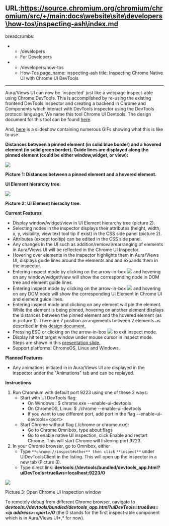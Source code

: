 URL:https://source.chromium.org/chromium/chromium/src/+/main:docs\website\site\developers\how-tos\inspecting-ash\index.md
---
breadcrumbs:
- - /developers
  - For Developers
- - /developers/how-tos
  - How-Tos
page_name: inspecting-ash
title: Inspecting Chrome Native UI with Chrome UI DevTools
---

Aura/Views UI can now be 'inspected' just like a webpage inspect-able using
Chrome DevTools. This is accomplished by re-using the existing frontend DevTools
inspector and creating a backend in Chrome and Components which interact with
DevTools inspector using the DevTools protocol language. We name this tool
Chrome UI Devtools. The design document for this tool can be found
[here](https://docs.google.com/document/d/1zpXnSLFrTbLRBJNnO2lWXV--nTOUWfBLPXwA9BDEsKA/edit?usp=sharing).

And,
[here](https://docs.google.com/presentation/d/1q3RBp-QEIx5snjbi3_FNl1pp8wf74DXFpt_NgT0KMB0/edit?usp=sharing)
is a slideshow containing numerous GIFs showing what this is like to use.

**Distances between a pinned element (in solid blue border) and a hovered
element (in solid green border). Guide lines are displayed along the pinned
element (could be either window,widget, or view):**

![](/developers/how-tos/inspecting-ash/distances.png)

**Picture 1: Distances between a pinned element and a hovered element.**

**UI Element hierarchy tree:**

![](/developers/how-tos/inspecting-ash/dom_tree.png)

**Picture 2:** **UI Element hierachy tree.**

**Current Features**

*   Display window/widget/view in UI Element hierarchy tree (picture 2).
*   Selecting nodes in the inspector displays their attributes (height,
            width, x, y, visibility, view text tool tip if exist) in the CSS
            side panel (picture 2).
*   Attributes (except tooltip) can be edited in the CSS side panel.
*   Any changes in the UI such as addition/removal/rearranging of
            elements in Aura/Views UI will be reflected in the Chrome UI
            Inspector.
*   Hovering over elements in the inspector highlights them in
            Aura/Views UI, displays guide lines around the elements and and
            expands them in the inspector.
*   Entering inspect mode by clicking on the arrow-in-box ![](/developers/how-tos/inspecting-ash/Screenshot%20from%202017-08-28%2014_28_36.png)
            and hovering on any window/widget/view will show the corresponding
            node in DOM tree and element guide lines.
*   Entering inspect mode by clicking on the arrow-in-box ![](/developers/how-tos/inspecting-ash/Screenshot%20from%202017-08-28%2014_28_36.png)
            and hovering on any DOM node will show the corresponding UI Element
            in Chrome UI and element guide lines.
*   Entering inspect mode and clicking on any element will pin the
            element. While the element is being pinned, hovering on another
            element displays the distances between the pinned element and the
            hovered element (as in picture 1). There are 7 position arrangements
            between 2 elements as described in [this design
            document.](https://docs.google.com/document/d/1ySba9uad3ClqlA9CExlII6r0kgyhRnE0QWo11x2Wmbg)
*   Pressing ESC or clicking on the arrow-in-box ![](/developers/how-tos/inspecting-ash/Screenshot%20from%202017-08-28%2014_28_36.png)
            to exit inspect mode.
*   Display hit test target window under mouse cursor in inspect mode.
            Steps are shown in this [presentation
            slide](https://docs.google.com/presentation/d/1ldW2rPAexu-nf-gIS1hUgcyPNpgF1fBaqppezyxBRLE)[.](https://docs.google.com/presentation/d/1ldW2rPAexu-nf-gIS1hUgcyPNpgF1fBaqppezyxBRLE)
*   Support platforms: ChromeOS, Linux and Windows.

**Planned Features**

*   Any animations initiated in in Aura/Views UI are displayed in the
            inspector under the "Animations" tab and can be replayed.

**Instructions**

1.  Run Chromium with default port 9223 using one of these 2 ways:
    *   Start with UI DevTools flag:
        *   On Windows : $ chrome.exe --enable-ui-devtools
        *   On ChromeOS, Linux: $ ./chrome --enable-ui-devtools
        *   If you want to use different port, add port in the flag
                    --enable-ui-devtools=&lt;port&gt;
    *   Start Chrome without flag (./chrome or chrome.exe):
        *   Go to Chrome Omnibox, type about:flags
        *   Go to enable native UI inspection, click Enable and restart
                    Chrome. This will start Chrome will listening port 9223.
2.  In your Chrome browser, go to Omnibox, either
    *   Type `**chrome://inspect#other** then click` `**inspect**` under
                UiDevToolsClient in the listing. This will open up the inspector
                in a new tab (Picture 3).
    *   Type direct link:
                **devtools://devtools/bundled/devtools_app.html?uiDevTools=true&ws=localhost:9223/0**

![](/developers/how-tos/inspecting-ash/chrome_inspect_other.png)

Picture 3: Open Chrome UI Inspection window

To remotely debug from different Chrome browser, navigate to
***devtools://devtools/bundled/devtools_app.html?uiDevTools=true&ws=&lt;ip
address&gt;:&lt;port&gt;/0*** (the 0 stands for the first inspect-able component
which is in Aura/Views UI*,* for now).
